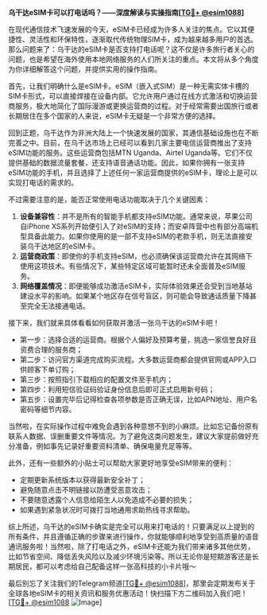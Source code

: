 **乌干达eSIM卡可以打电话吗？——深度解读与实操指南[[TG💪+ @esim1088](https://t.me/s/esim1088)]**

在现代通信技术飞速发展的今天，eSIM卡已经成为许多人关注的焦点。它以其便捷性、灵活性和环保特性，逐渐取代传统物理SIM卡，成为越来越多用户的首选。那么问题来了：乌干达的eSIM卡是否支持打电话呢？这不仅是许多旅行者关心的问题，也是希望在海外使用本地网络服务的人们所关注的重点。本文将从多个角度为你详细解答这个问题，并提供实用的操作指南。

首先，让我们明确什么是eSIM卡。eSIM（嵌入式SIM）是一种无需实体卡槽的SIM卡形式，可以直接焊接在设备内部。它允许用户通过在线方式激活和切换运营商服务，极大地简化了国际漫游或更换运营商的过程。对于经常需要出国旅行或者长期居住在多个国家的人来说，eSIM卡无疑是一个非常方便的选择。

回到正题，乌干达作为非洲大陆上一个快速发展的国家，其通信基础设施也在不断完善之中。目前，在乌干达市场上已经可以看到几家主要电信运营商推出了支持eSIM功能的服务。这些运营商包括MTN Uganda、Airtel Uganda等。它们不仅提供基础的数据流量套餐，还支持语音通话功能。因此，如果你拥有一张支持eSIM功能的手机，并且选择了上述任何一家运营商提供的eSIM卡，理论上是可以实现打电话的需求的。

不过需要注意的是，能否正常使用电话功能取决于几个关键因素：
1. **设备兼容性**：并不是所有的智能手机都支持eSIM功能。通常来说，苹果公司自iPhone XS系列开始便引入了对eSIM的支持；而安卓阵营中也有部分高端机型具备此能力。如果你使用的是一部不支持eSIM的老款手机，则无法直接安装乌干达地区的eSIM卡。
2. **运营商政策**：即使你的手机支持eSIM，也必须确保该运营商允许在其网络下使用这项技术。有些情况下，某些特定区域可能暂时还未全面普及eSIM服务。
3. **网络覆盖情况**：即便能够成功激活eSIM卡，实际体验效果还会受到当地基站建设水平的影响。如果某个地区存在信号盲区，则可能会导致通话质量下降甚至完全无法接通电话。

接下来，我们就来具体看看如何获取并激活一张乌干达的eSIM卡吧！
- 第一步：选择合适的运营商。根据个人偏好及预算考量，挑选一家信誉良好且资费合理的服务商；
- 第二步：访问官方渠道完成购买流程。大多数运营商都会提供官网或APP入口供顾客下单订购；
- 第三步：按照指引下载相应的配置文件至手机内；
- 第四步：利用短信验证码验证身份信息后即可正式启用新号码；
- 第五步：设置完毕后记得检查各项参数是否正确无误，比如APN地址、用户名密码等细节内容。

当然啦，在实际操作过程中难免会遇到各种意想不到的小麻烦。比如忘记备份原有联系人数据、误删重要文件等情况。为了避免这类问题发生，建议大家提前做好充分准备，例如事先记录好重要资料清单、确保电量充足等等。

此外，还有一些额外的小贴士可以帮助大家更好地享受eSIM带来的便利：
- 定期更新系统版本以获得最新安全补丁；
- 避免随意点击不明链接以防遭受恶意攻击；
- 不要随意透露个人信息给陌生人以免造成不必要的损失；
- 如果遇到紧急状况时可拨打当地通用求助热线寻求帮助。

综上所述，乌干达的eSIM卡确实是完全可以用来打电话的！只要满足以上提到的所有条件，并且遵循正确的步骤来进行操作，你就能够顺利地享受到高质量的语音通讯服务啦！当然啦，除了打电话之外，eSIM卡还能为我们带来诸多其他优势，比如节省空间、降低丢失风险以及减少环境污染等。所以无论你是短期游客还是长期居民，都可以考虑给自己配备这样一张高科技的小卡片哦～

最后别忘了关注我们的Telegram频道[[TG💪+ @esim1088](https://t.me/s/esim1088)]，那里会定期发布关于全球各地eSIM卡的相关资讯和服务优惠活动！快扫描下方二维码加入我们吧！[[TG💪+ @esim1088](https://t.me/s/esim1088) ![Image](https://i.postimg.cc/4NQfJmqS/Snipaste-2025-05-13-00-14-12.png)]
